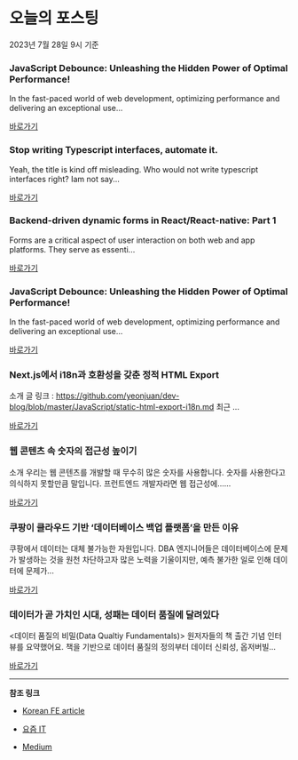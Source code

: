 # 오늘의 포스팅 
2023년 7월 28일 9시 기준 

### JavaScript Debounce: Unleashing the Hidden Power of Optimal Performance! 

 In the fast-paced world of web development, optimizing performance and delivering an exceptional use... 

 [바로가기](https://medium.com/@kamaljoshi1582001/javascript-debounce-unleashing-the-hidden-power-of-optimal-performance-3c1c62108148?responsesOpen=true&sortBy=REVERSE_CHRON&source=topic_portal_recommended_stories---------0-84----------javascript----------ce4805a1_11b8_4d21_917d_bcaee8f05938-------) 

### Stop writing Typescript interfaces, automate it. 

 Yeah, the title is kind off misleading. Who would not write typescript interfaces right? Iam not say... 

 [바로가기](https://medium.com/@nirjalpaudel54312/stop-writing-typescript-interfaces-13500311d24c?responsesOpen=true&sortBy=REVERSE_CHRON&source=topic_portal_recommended_stories---------0-84----------typescript----------2d00f538_248d_42c9_bb97_d83239564671-------) 

### Backend-driven dynamic forms in React/React-native: Part 1 

 Forms are a critical aspect of user interaction on both web and app platforms. They serve as essenti... 

 [바로가기](https://medium.com/tech-at-zet/backend-driven-dynamic-forms-in-react-react-native-part-1-2e3140e4f6c?responsesOpen=true&sortBy=REVERSE_CHRON&source=topic_portal_recommended_stories---------0-84----------frontend----------7a3e354c_634c_4236_aa56_c2098329b55b-------) 

### JavaScript Debounce: Unleashing the Hidden Power of Optimal Performance! 

 In the fast-paced world of web development, optimizing performance and delivering an exceptional use... 

 [바로가기](https://medium.com/@kamaljoshi1582001/javascript-debounce-unleashing-the-hidden-power-of-optimal-performance-3c1c62108148?responsesOpen=true&sortBy=REVERSE_CHRON&source=topic_portal_recommended_stories---------0-84----------reactjs----------d900e8a0_b906_4412_b79c_10cc1b052fba-------) 

### Next.js에서 i18n과 호환성을 갖춘 정적 HTML Export 

 소개 글 링크 : https://github.com/yeonjuan/dev-blog/blob/master/JavaScript/static-html-export-i18n.md 최근 ... 

 [바로가기](https://kofearticle.substack.com/p/nextjs-i18n-html-export) 

###  웹 콘텐츠 속 숫자의 접근성 높이기 

 소개 우리는 웹 콘텐츠를 개발할 때 무수히 많은 숫자를 사용합니다. 숫자를 사용한다고 의식하지 못할만큼 말입니다. 프런트엔드 개발자라면 웹 접근성에…... 

 [바로가기](https://kofearticle.substack.com/p/korean-fe-article-7f4) 

### 쿠팡이 클라우드 기반 ‘데이터베이스 백업 플랫폼’을 만든 이유 

 쿠팡에서 데이터는 대체 불가능한 자원입니다. DBA 엔지니어들은 데이터베이스에 문제가 발생하는 것을 원천 차단하고자 많은 노력을 기울이지만, 예측 불가한 일로 인해 데이터에 문제가... 

 [바로가기](https://yozm.wishket.com/magazine/detail/2146/) 

### 데이터가 곧 가치인 시대, 성패는 데이터 품질에 달려있다 

 <데이터 품질의 비밀(Data Qualtiy Fundamentals)> 원저자들의 책 출간 기념 인터뷰를 요약했어요. 책을 기반으로 데이터 품질의 정의부터 데이터 신뢰성, 옵저버빌... 

 [바로가기](https://yozm.wishket.com/magazine/detail/2144/) 

---

**참조 링크**

- [Korean FE article](https://kofearticle.substack.com) 

- [요즘 IT](https://yozm.wishket.com/magazine) 

- [Medium](https://medium.com) 

